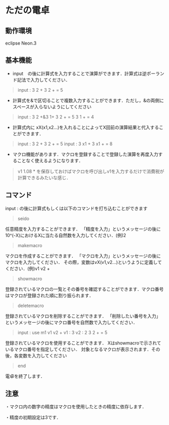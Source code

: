 # ただの電卓

## 動作環境

eclipse Neon.3

## 基本機能

- input　の後に計算式を入力することで演算ができます．計算式は逆ポーランド記法で入力してください．

>input : 3 2 +
>3 2 + = 5

- 計算式を&で区切ることで複数入力することができます．ただし，&の両側にスペースが入らないようにしてください

>input : 3 2 +&3 1+
>3 2 + = 5
>3 1 + = 4

- 計算式内に
xX(x1,x2\...)を入れることによってX回前の演算結果と代入することができます．

>input : 3 2 +
>3 2 + = 5
>input : 3 x1 +
>3 x1 + = 8

- マクロ機能があります．マクロを登録することで登録した演算を再度入力することなく使えるようになります．
>v1 1.08 \*
を保存しておけばマクロを呼び出しv1を入力するだけで消費税が計算できるみたいな感じ．

## コマンド

input : の後に計算式もしくは以下のコマンドを打ち込むことができます



> seido  


任意精度を入力することができます．
「精度を入力」というメッセージの後に10\^(-X)におけるXに当たる自然数を入力してください．(例)2


> makemacro  


マクロを作成することができます．
「マクロを入力」というメッセージの後にマクロを入力してください．
その際，変数はvX(v1,v2\...)というように定義してください．(例)v1 v2 +



> showmacro  


登録されているマクロの一覧とその番号を確認することができます．マクロ番号はマクロが登録された順に割り振られます．


> deletemacro  


登録されているマクロを削除することができます．
「削除したい番号を入力」というメッセージの後にマクロ番号を自然数で入力してください．


> input : use m1
>v1 v2 +
>v1 : 3
>v2 : 2
>3 2 + = 5  


登録されているマクロを使用することができます．
Xはshowmacroで示されているマクロ番号を指定してください．
対象となるマクロが表示されます．その後，各変数を入力してください


>end  


電卓を終了します．

## 注意

・マクロ内の数字の精度はマクロを使用したときの精度に依存します．

・精度の初期設定は3です．
